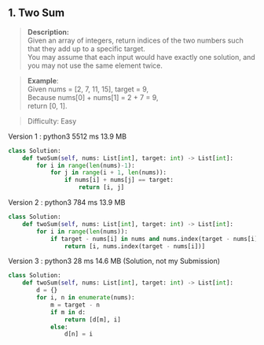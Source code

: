 ## 1. Two Sum

>**Description:**  
Given an array of integers, return indices of the two numbers such that they add up to a specific target.  
You may assume that each input would have exactly one solution, and you may not use the same element twice.  

> **Example**:  
Given nums = [2, 7, 11, 15], target = 9,  
Because nums[0] + nums[1] = 2 + 7 = 9,  
return [0, 1].

>Difficulty: Easy

Version 1 : python3 5512 ms 13.9 MB
```python
class Solution:
    def twoSum(self, nums: List[int], target: int) -> List[int]:
        for i in range(len(nums)-1):
            for j in range(i + 1, len(nums)):
                if nums[i] + nums[j] == target:
                    return [i, j]
```
Version 2 : python3 784 ms	13.9 MB
```python
class Solution:
    def twoSum(self, nums: List[int], target: int) -> List[int]:
        for i in range(len(nums)):
            if target - nums[i] in nums and nums.index(target - nums[i]) != i:
                return [i, nums.index(target - nums[i])]
```              
Version 3 : python3 28 ms	14.6 MB (Solution, not my Submission)
```python
class Solution:
    def twoSum(self, nums: List[int], target: int) -> List[int]:
        d = {}
        for i, n in enumerate(nums):
            m = target - n
            if m in d:
                return [d[m], i]
            else:
                d[n] = i
```
